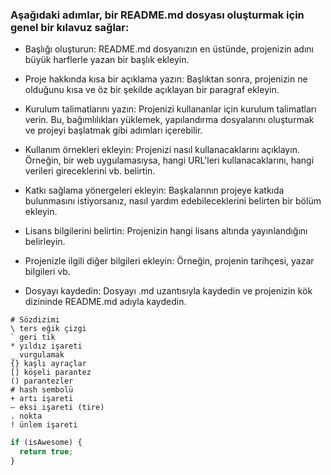 ### Aşağıdaki adımlar, bir README.md dosyası oluşturmak için genel bir kılavuz sağlar:

- Başlığı oluşturun: README.md dosyanızın en üstünde, projenizin adını büyük harflerle yazan bir başlık ekleyin.

- Proje hakkında kısa bir açıklama yazın: Başlıktan sonra, projenizin ne olduğunu kısa ve öz bir şekilde açıklayan bir paragraf ekleyin.

- Kurulum talimatlarını yazın: Projenizi kullananlar için kurulum talimatları verin. Bu, bağımlılıkları yüklemek, yapılandırma dosyalarını oluşturmak ve projeyi başlatmak gibi adımları içerebilir.

- Kullanım örnekleri ekleyin: Projenizi nasıl kullanacaklarını açıklayın. Örneğin, bir web uygulamasıysa, hangi URL'leri kullanacaklarını, hangi verileri gireceklerini vb. belirtin.

- Katkı sağlama yönergeleri ekleyin: Başkalarının projeye katkıda bulunmasını istiyorsanız, nasıl yardım edebileceklerini belirten bir bölüm ekleyin.

- Lisans bilgilerini belirtin: Projenizin hangi lisans altında yayınlandığını belirleyin.

- Projenizle ilgili diğer bilgileri ekleyin: Örneğin, projenin tarihçesi, yazar bilgileri vb.

- Dosyayı kaydedin: Dosyayı .md uzantısıyla kaydedin ve projenizin kök dizininde README.md adıyla kaydedin.

```
# Sözdizimi
\ ters eğik çizgi
` geri tik
* yıldız işareti
_ vurgulamak
{} kaşlı ayraçlar
[] köşeli parantez
() parantezler
# hash sembolü
+ artı işareti
– eksi işareti (tire)
. nokta
! ünlem işareti
```

```javascript
if (isAwesome) {
  return true;
}
```
